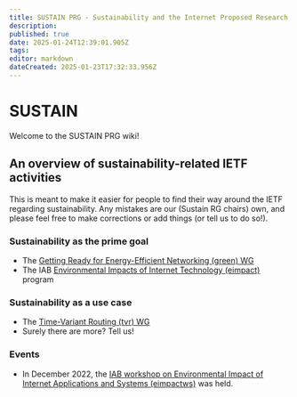 ```yaml
---
title: SUSTAIN PRG - Sustainability and the Internet Proposed Research Group
description: 
published: true
date: 2025-01-24T12:39:01.905Z
tags: 
editor: markdown
dateCreated: 2025-01-23T17:32:33.956Z
---
```


# SUSTAIN

Welcome to the SUSTAIN PRG wiki!


## An overview of sustainability-related IETF activities

This is meant to make it easier for people to find their way around the IETF regarding sustainability. Any mistakes are our (Sustain RG chairs) own, and please feel free to make corrections or add things (or tell us to do so!).


### Sustainability as the prime goal

- The [Getting Ready for Energy-Efficient Networking (green) WG](https://datatracker.ietf.org/wg/green/about/)
- The IAB [Environmental Impacts of Internet Technology (eimpact)](https://datatracker.ietf.org/wg/green/about/) program

### Sustainability as a use case

- The [Time-Variant Routing (tvr) WG](https://datatracker.ietf.org/wg/tvr/about/)
- Surely there are more? Tell us!

### Events

- In December 2022, the [IAB workshop on Environmental Impact of Internet Applications and Systems (eimpactws)](https://datatracker.ietf.org/group/eimpactws/about/) was held.
